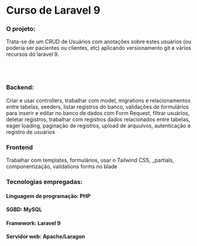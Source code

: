 <h1>Curso de Laravel 9</h1>

### O projeto:
Trata-se de um CRUD de Usuários com anotações sobre estes usuários (ou poderia ser pacientes ou clientes, etc) aplicando versionamento git e vários recursos do laravel 9.

<br><br>

### Backend:
Criar e usar controllers, trabalhar com model, migrations e relacionamentos entre tabelas, seeders, listar registros do banco, validações de formulários para inserir e editar no banco de dados com Form Request, filtrar usuários, deletar registros, trabalhar com registros dados relacionados entre tabelas, eager loading, paginação de registros, upload de arquuivos, autenticação e registro de usuários


### Frontend
Trabalhar com templates, formulários, usar o Tailwind CSS, _partials, componentização, validations forms no blade

### Tecnologias empregadas:
#### Linguagem de programação: PHP
#### SGBD: MySQL
#### Framework: Laravel 9
#### Servidor web: Apache/Laragon

